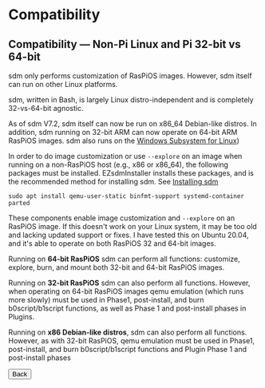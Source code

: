 # Compatibility

## Compatibility &mdash; Non-Pi Linux and Pi 32-bit vs 64-bit

sdm only performs customization of RasPiOS images. However, sdm itself can run on other Linux platforms.

sdm, written in Bash, is largely Linux distro-independent and is completely 32-vs-64-bit agnostic.

As of sdm V7.2, sdm itself can now be run on x86_64 Debian-like distros. In addition, sdm running on 32-bit ARM can now operate on 64-bit ARM RasPiOS images. sdm also runs on the <a href="Using-sdm-on-Windows-WSL.md">Windows Subsystem for Linux</a>)

In order to do image customization or use `--explore` on an image when running on a non-RasPiOS host (e.g., x86 or x86_64), the following packages must be installed. EZsdmInstaller installs these packages, and is the recommended method for installing sdm. See <a href="Installing-or-Removing-sdm.md">Installing sdm</a>

    sudo apt install qemu-user-static binfmt-support systemd-container parted

These components enable image customization and `--explore` on an RasPiOS image. If this doesn't work on your Linux system, it may be too old and lacking updated support or fixes. I have tested this on Ubuntu 20.04, and it's able to operate on both RasPiOS 32 and 64-bit images. 

Running on **64-bit RasPiOS** sdm can perform all functions: customize, explore, burn, and mount both 32-bit and 64-bit RasPiOS images.

Running on **32-bit RasPiOS** sdm can also perform all functions. However, when operating on 64-bit RasPiOS images qemu emulation (which runs more slowly) must be used in Phase1, post-install, and burn b0script/b1script functions, as well as Phase 1 and post-install phases in Plugins.

Running on **x86 Debian-like distros**, sdm can also perform all functions. However, as with 32-bit RasPiOS, qemu emulation must be used in Phase1, post-install, and burn b0script/b1script functions and Plugin Phase 1 and post-install phases
<br>
<form>
<input type="button" value="Back" onclick="history.back()">
</form>

